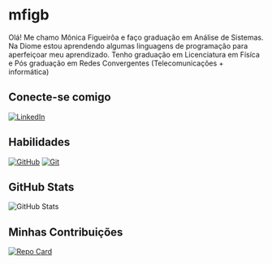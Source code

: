 # mfigb
Olá! Me chamo Mônica Figueirôa e faço graduação em Análise de Sistemas. 
Na Diome estou aprendendo algumas linguagens de programação para aperfeiçoar meu aprendizado.
Tenho graduação em Licenciatura em Físíca e Pós graduação em Redes Convergentes (Telecomunicações + informática)

## Conecte-se comigo
[![LinkedIn](https://img.shields.io/badge/LinkedIn-0077B5?style=for-the-badge&logo=linkedin&logoColor=white)](https://www.linkedin.com/in/m%C3%B4nica-f-aba8a234?utm_source=share&utm_campaign=share_via&utm_content=profile&utm_medium=android_app)

## Habilidades
[![GitHub](https://img.shields.io/badge/GitHub-ec63a1?style=for-the-badge&logo=github&logoColor=white)](https://docs.github.com/)
[![Git](https://img.shields.io/badge/Git-ec63a1?style=for-the-badge&logo=git&logoColor=fff)](https://docs.git-scm.com/doc)


## GitHub Stats
![GitHub Stats](https://github-readme-stats.vercel.app/api?username=mfigb&theme=transparent&bg_color=000&border_color=30A3DC&show_icons=true&icon_color=30A3DC&title_color=E94D5F&text_color=FFF)

## Minhas Contribuições
[![Repo Card](https://github-readme-stats.vercel.app/api/pin/?username=mfigb&repo=dio-lab-open-source&bg_color=000&border_color=30A3DC&show_icons=true&icon_color=30A3DC&title_color=E94D5F&text_color=FFF)](https://github.com/mfigb/dio-lab-open-source)


